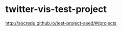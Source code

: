 twitter-vis-test-project
========================

http://socredu.github.io/test-project-seed/#/projects
